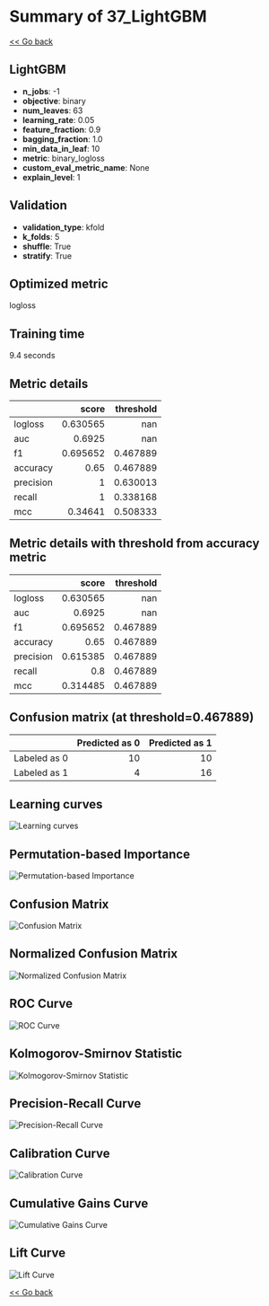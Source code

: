 # Summary of 37_LightGBM

[<< Go back](../README.md)


## LightGBM
- **n_jobs**: -1
- **objective**: binary
- **num_leaves**: 63
- **learning_rate**: 0.05
- **feature_fraction**: 0.9
- **bagging_fraction**: 1.0
- **min_data_in_leaf**: 10
- **metric**: binary_logloss
- **custom_eval_metric_name**: None
- **explain_level**: 1

## Validation
 - **validation_type**: kfold
 - **k_folds**: 5
 - **shuffle**: True
 - **stratify**: True

## Optimized metric
logloss

## Training time

9.4 seconds

## Metric details
|           |    score |   threshold |
|:----------|---------:|------------:|
| logloss   | 0.630565 |  nan        |
| auc       | 0.6925   |  nan        |
| f1        | 0.695652 |    0.467889 |
| accuracy  | 0.65     |    0.467889 |
| precision | 1        |    0.630013 |
| recall    | 1        |    0.338168 |
| mcc       | 0.34641  |    0.508333 |


## Metric details with threshold from accuracy metric
|           |    score |   threshold |
|:----------|---------:|------------:|
| logloss   | 0.630565 |  nan        |
| auc       | 0.6925   |  nan        |
| f1        | 0.695652 |    0.467889 |
| accuracy  | 0.65     |    0.467889 |
| precision | 0.615385 |    0.467889 |
| recall    | 0.8      |    0.467889 |
| mcc       | 0.314485 |    0.467889 |


## Confusion matrix (at threshold=0.467889)
|              |   Predicted as 0 |   Predicted as 1 |
|:-------------|-----------------:|-----------------:|
| Labeled as 0 |               10 |               10 |
| Labeled as 1 |                4 |               16 |

## Learning curves
![Learning curves](learning_curves.png)

## Permutation-based Importance
![Permutation-based Importance](permutation_importance.png)
## Confusion Matrix

![Confusion Matrix](confusion_matrix.png)


## Normalized Confusion Matrix

![Normalized Confusion Matrix](confusion_matrix_normalized.png)


## ROC Curve

![ROC Curve](roc_curve.png)


## Kolmogorov-Smirnov Statistic

![Kolmogorov-Smirnov Statistic](ks_statistic.png)


## Precision-Recall Curve

![Precision-Recall Curve](precision_recall_curve.png)


## Calibration Curve

![Calibration Curve](calibration_curve_curve.png)


## Cumulative Gains Curve

![Cumulative Gains Curve](cumulative_gains_curve.png)


## Lift Curve

![Lift Curve](lift_curve.png)



[<< Go back](../README.md)
